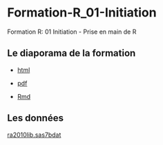 # Formation-R_01-Initiation
Formation R: 01 Initiation - Prise en main de R

## Le diaporama de la formation

* [html](https://remidumas.github.io/Formation-R_01-Initiation/Diaporama/initiation_et_prise_en_main.html)

* [pdf](https://remidumas.github.io/Formation-R_01-Initiation/Diaporama/initiation_et_prise_en_main.pdf)

* [Rmd](https://remidumas.github.io/Formation-R_01-Initiation/Diaporama/initiation_et_prise_en_main.Rmd)

## Les données
[ra2010lib.sas7bdat](https://remidumas.github.io/Formation-R_01-Initiation/Data_nonR/ra2010lib.sas7bdat)